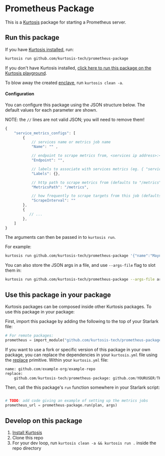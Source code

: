 Prometheus Package
============
This is a [Kurtosis](https://github.com/kurtosis-tech/kurtosis/) package for starting a Prometheus server.

Run this package
----------------
If you have [Kurtosis installed][install-kurtosis], run:

```bash
kurtosis run github.com/kurtosis-tech/prometheus-package
```

If you don't have Kurtosis installed, [click here to run this package on the Kurtosis playground](https://gitpod.io/?autoStart=true&editor=code#https://github.com/kurtosis-tech/playground-gitpod).

To blow away the created [enclave][enclaves-reference], run `kurtosis clean -a`.

#### Configuration

You can configure this package using the JSON structure below. The default values for each parameter are shown.

NOTE: the `//` lines are not valid JSON; you will need to remove them!

```javascript
{
    "service_metrics_configs": [
        {
            // services name or metrics job name
            "Name": "" , 

            // endpoint to scrape metrics from, <services ip address>:<exposed metrics port>
            "Endpoint": "", 

            // labels to associate with services metrics (eg. { "service_type": "api" } )
            "Labels": {}, 

            // http path to scrape metrics from (defaults to "/metrics")
            "MetricsPath": "/metrics", 

            // how frequently to scrape targets from this job (defaults to DEFAULT_SCRAPE_INTERVAL)
            "ScrapeInterval": ""
        },
        { 
           // ...
        },
    ]
}
```

The arguments can then be passed in to `kurtosis run`.

For example:

```bash
kurtosis run github.com/kurtosis-tech/prometheus-package '{"name":"Maynard James Keenan"}'
```

You can also store the JSON args in a file, and use `--args-file` flag to slot them in:

```bash
kurtosis run github.com/kurtosis-tech/prometheus-package --args-file args.json
```

</details>

Use this package in your package
--------------------------------
Kurtosis packages can be composed inside other Kurtosis packages. To use this package in your package:

First, import this package by adding the following to the top of your Starlark file:

```python
# For remote packages: 
prometheus = import_module("github.com/kurtosis-tech/prometheus-package/main.star") 
```

If you want to use a fork or specific version of this package in your own package, you can replace the dependencies in your `kurtosis.yml` file using the [replace](https://docs.kurtosis.com/concepts-reference/kurtosis-yml/#replace) primitive. 
Within your `kurtosis.yml` file:
```python
name: github.com/example-org/example-repo
replace:
    github.com/kurtosis-tech/prometheus-package: github.com/YOURUSER/THISREPO@YOURBRANCH
```

Then, call the this package's `run` function somewhere in your Starlark script:

```python

# TODO: add code giving an example of setting up the metrics jobs
prometheus_url = prometheus-package.run(plan, args)
```

Develop on this package
-----------------------
1. [Install Kurtosis][install-kurtosis]
1. Clone this repo
1. For your dev loop, run `kurtosis clean -a && kurtosis run .` inside the repo directory


<!-------------------------------- LINKS ------------------------------->
[install-kurtosis]: https://docs.kurtosis.com/install
[enclaves-reference]: https://docs.kurtosis.com/concepts-reference/enclaves
